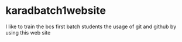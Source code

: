 # karadbatch1website
I like to train the bcs first batch students the usage of git and github by using this web site
